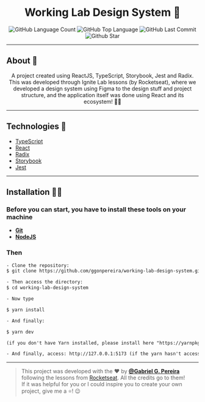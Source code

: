 <h4 align="center">
 <h1 align="center">Working Lab Design System 🤗</h1>
</h4>
<p align="center">
  <img alt="GitHub Language Count" src="https://img.shields.io/github/languages/count/ggonpereira/working-lab-design-system" />
  <img alt="GitHub Top Language" src="https://img.shields.io/github/languages/top/ggonpereira/working-lab-design-system" />
  <img alt="GitHub Last Commit" src="https://img.shields.io/github/last-commit/ggonpereira/working-lab-design-system" />
  <img alt="Github Star" src="https://img.shields.io/github/stars/ggonpereira/brita-stablecoin?style=social" />
</p>

---

<h2>About 📝</h2>

<p align="center">A project created using ReactJS, TypeScript, Storybook, Jest and Radix. This was developed through Ignite Lab lessons (by Rocketseat), where we developed a design system using Figma to the design stuff and project structure, and the application itself was done using React and its ecosystem! 👊🏼</p>

---

<h2>Technologies 🚀</h2>

- [TypeScript](https://www.typescriptlang.org/)
- [React](https://pt-br.reactjs.org/)
- [Radix](https://www.radix-ui.com/)
- [Storybook](https://storybook.js.org/)
- [Jest](https://jestjs.io/)

---

<h2>Installation 👨‍💻</h2>

### Before you can start, you have to install these tools on your machine

- <b>[Git](https://git-scm.com)</b>
- <b>[NodeJS](https://nodejs.org/)</b>

### Then

```txt
- Clone the repository:
$ git clone https://github.com/ggonpereira/working-lab-design-system.git

- Then access the directory:
$ cd working-lab-design-system

- Now type

$ yarn install

- And finally:

$ yarn dev

(if you don't have Yarn installed, please install here "https://yarnpkg.com/")

- And finally, access: http://127.0.0.1:5173 (if the yarn hasn't accessed to you)
```

---

> This project was developed with the ❤️ by **[@Gabriel G. Pereira](https://www.linkedin.com/in/gabriel-gonçalves-pereira/)** following the lessons from [Rocketseat](https://rocketseat.com.br/). All the credits go to them!<br />
> If it was helpful for you or I could inspire you to create your own project, give me a ⭐! 😉
